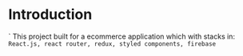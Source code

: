 # Introduction
`
This project built for a ecommerce application which with stacks in: ```React.js, react router, redux, styled components, firebase```
